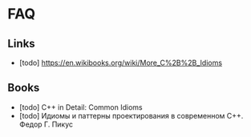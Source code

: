 # FAQ

## Links

- [todo] https://en.wikibooks.org/wiki/More_C%2B%2B_Idioms

## Books

- [todo] C++ in Detail: Common Idioms
- [todo] Идиомы и паттерны проектирования в современном С++. Федор Г. Пикус
